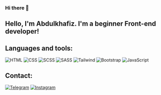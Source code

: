 ### Hi there 👋

## Hello, I'm Abdulkhafiz. I'm a beginner Front-end developer!

## Languages and tools:
![HTML](https://img.shields.io/badge/HTML-090909?style=for-the-badge&logoHTML&logoColor=E9D54D)
![CSS](https://img.shields.io/badge/-CSS-090909?style=for-the-badge&logo=CSS&logoColor=E9D54D)
![SCSS](https://img.shields.io/badge/-SCSS-090909?style=for-the-badge&logo=SCSS&logoColor=E9D54D)
![SASS](https://img.shields.io/badge/-SASS-090909?style=for-the-badge&logo=SASS&logoColor=E9D54D)
![Tailwind](https://img.shields.io/badge/-Tailwind-090909?style=for-the-badge&logo=Tailwind&logoColor=E9D54D)
![Bootstrap](https://img.shields.io/badge/-Bootstrap-090909?style=for-the-badge&logo=Bootstrap&logoColor=E9D54D)
![JavaScript](https://img.shields.io/badge/-JavaScript-090909?style=for-the-badge&logo=JavaScript&logoColor=E9D54D)

## Contact:
[![Telegram](https://img.shields.io/badge/-Telegram-090909?style=for-the-badge&logo=telegram&logoColor=27A0D9)](https://t.me/Corvo_252)
[![Instagram](https://img.shields.io/badge/-Instagram-090909?style=for-the-badge&logo=instagram&logoColor=B4068E)](https://www.instagram.com/sgm_167)
